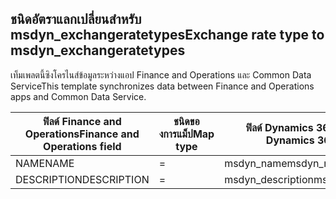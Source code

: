 ## <a name="exchange-rate-type-to-msdyn_exchangeratetypes"></a><span data-ttu-id="3fd70-101">ชนิดอัตราแลกเปลี่ยนสำหรับ msdyn_exchangeratetypes</span><span class="sxs-lookup"><span data-stu-id="3fd70-101">Exchange rate type to msdyn_exchangeratetypes</span></span>

<span data-ttu-id="3fd70-102">เท็มเพลตนี้ซิงโครไนส์ข้อมูลระหว่างแอป Finance and Operations และ Common Data Service</span><span class="sxs-lookup"><span data-stu-id="3fd70-102">This template synchronizes data between Finance and Operations apps and Common Data Service.</span></span>

<span data-ttu-id="3fd70-103">ฟิลด์ Finance and Operations</span><span class="sxs-lookup"><span data-stu-id="3fd70-103">Finance and Operations field</span></span> | <span data-ttu-id="3fd70-104">ชนิดของการแม็ป</span><span class="sxs-lookup"><span data-stu-id="3fd70-104">Map type</span></span> | <span data-ttu-id="3fd70-105">ฟิลด์ Dynamics 365 อื่นๆ</span><span class="sxs-lookup"><span data-stu-id="3fd70-105">Other Dynamics 365 field</span></span> | <span data-ttu-id="3fd70-106">ค่าเริ่มต้น</span><span class="sxs-lookup"><span data-stu-id="3fd70-106">Default value</span></span>
---|---|---|---
<span data-ttu-id="3fd70-107">NAME</span><span class="sxs-lookup"><span data-stu-id="3fd70-107">NAME</span></span> | = | <span data-ttu-id="3fd70-108">msdyn_name</span><span class="sxs-lookup"><span data-stu-id="3fd70-108">msdyn_name</span></span> | 
<span data-ttu-id="3fd70-109">DESCRIPTION</span><span class="sxs-lookup"><span data-stu-id="3fd70-109">DESCRIPTION</span></span> | = | <span data-ttu-id="3fd70-110">msdyn_description</span><span class="sxs-lookup"><span data-stu-id="3fd70-110">msdyn_description</span></span> | 
